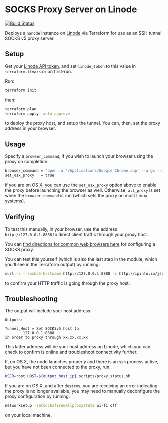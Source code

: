 SOCKS Proxy Server on Linode
===

[![Build Status](https://cloud.drone.io/api/badges/jmarhee/terraform-linode-proxy/status.svg)](https://cloud.drone.io/jmarhee/terraform-linode-proxy)

Deploys a `nanode` instance on [Linode](linode.com) via Terraform for use as an SSH tunnel SOCKS v5 proxy server.

Setup
---

Get your [Linode API token](https://cloud.linode.com/profile/tokens), and set `linode_token` to this value in `terraform.tfvars` or on first-run.

Run:

```bash
terraform init
```

then:

```bash
terraform plan
terraform apply -auto-approve
```
to deploy the proxy host, and setup the tunnel. You can, then, set the proxy address in your browser.

Usage
---

Specify a `browser_command`, if you wish to launch your browser using the proxy on completion:

```bash
browser_command = "open -a '/Applications/Google Chrome.app' --args --incognito"
set_osx_proxy   = true
```

if you are on OS X, you can use the `set_osx_proxy` option above to enable the proxy before launching the browser as well. Otherwise, `all_proxy` is set when the `browser_command` is run (which sets the proxy on most Linux systems).

Verifying
---

To test this manually, in your browser, use the address `http://127.0.0.1:8888` to direct client traffic through your proxy host.

You can [find directions for common web browsers here](https://hide-ip-proxy.com/google-chrome-firefox-socks-proxy-how-to-use/) for configuring a SOCKS proxy.

You can test this yourself (which is also the last step in the module, which you'll see in the Terraform output) by running:

```bash
curl -s --socks5-hostname http://127.0.0.1:8888 -L http://ipinfo.io/json
```

to confirm your HTTP traffic is going through the proxy host.

Troubleshooting
---

The output will include your host address:

```
Outputs:

Tunnel_Host = Set SOCKSv5 host to:
        127.0.0.1:8888
in order to proxy through xx.xx.xx.xx
```

This latter address will be your host address on Linode, which you can check to confirm is online and troubleshoot connectivity further. 

If, on OS X,  the node launches properly and there is an `ssh` process active, but you have not been connected to the proxy, run:

```bash
USER=root HOST=${output_host_ip} scripts/proxy_status.sh
```

If you are on OS X, and after `destroy`, you are receiving an error indicating the proxy is no longer available, you may need to manually deconfigure the proxy configuration by running:

```bash
networksetup -setsocksfirewallproxystate wi-fi off
```

on your local machine. 
